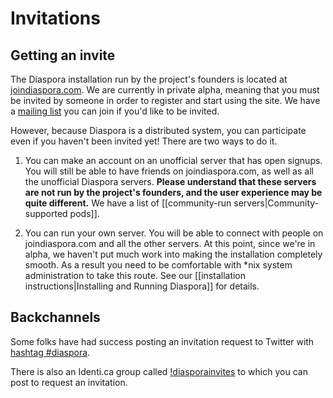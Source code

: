 # Invitations

## Getting an invite

The Diaspora installation run by the project's founders is located at 
<a href="http://joindiaspora.com" target="_blank">joindiaspora.com</a>.
We are currently in private alpha, meaning that you must be invited by someone in order to 
register and start using the site. We have a <a href="http://joindiaspora.com" target="_blank">mailing list</a> you can 
join if you'd like to be invited. 

However, because Diaspora is a distributed system, you can participate even if you haven't
been invited yet! There are two ways to do it.

1. You can make an account on an unofficial server that has open signups. You will still be able to 
have friends on joindiaspora.com, as well as all the unofficial Diaspora servers. **Please understand
that these servers are not run by the project's founders, and the user experience may be quite
different.** We have a list of [[community-run servers|Community-supported pods]].

2. You can run your own server. You will be able to connect with people on joindiaspora.com and
all the other servers. At this point, since we're in alpha, we haven't put much work into making
the installation completely smooth. As a result you need to be comfortable with *nix system 
administration to take this route. See our [[installation instructions|Installing and Running Diaspora]] 
for details.

## Backchannels

Some folks have had success posting an invitation request to Twitter with 
<a href="http://twitter.com/#search?q=%23diaspora" target="_blank">hashtag #diaspora</a>.

There is also an Identi.ca group called <a href="http://identi.ca/group/diasporainvites">!diasporainvites</a> to which you can post to request an invitation.
